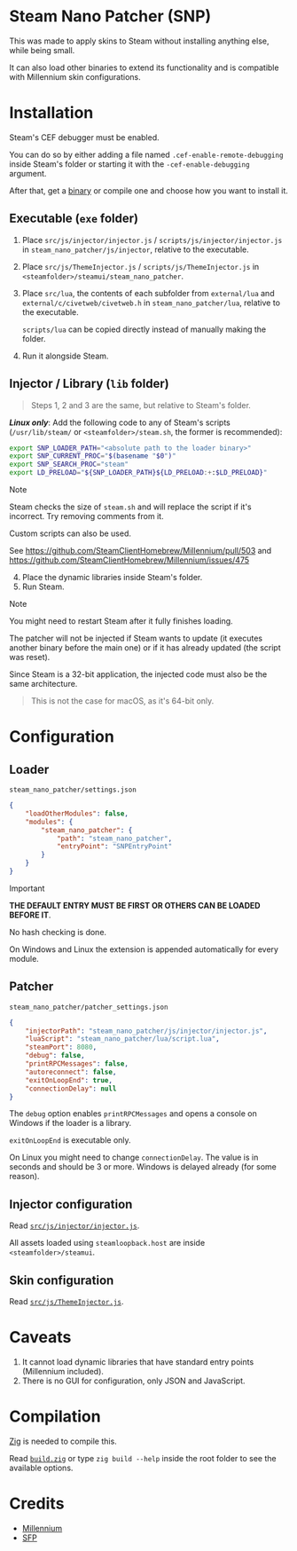 # Steam Nano Patcher (SNP)

This was made to apply skins to Steam without installing anything else, while being small.

It can also load other binaries to extend its functionality and is compatible with Millennium skin configurations.

# Installation

Steam's CEF debugger must be enabled.

You can do so by either adding a file named `.cef-enable-remote-debugging` inside Steam's folder or starting it with the `-cef-enable-debugging` argument.

After that, get a [binary](https://github.com/x07x08/steam-nano-patcher/releases) or compile one and choose how you want to install it.

## Executable (`exe` folder)

1. Place `src/js/injector/injector.js` / `scripts/js/injector/injector.js` in `steam_nano_patcher/js/injector`, relative to the executable.
2. Place `src/js/ThemeInjector.js` / `scripts/js/ThemeInjector.js` in `<steamfolder>/steamui/steam_nano_patcher`.
3. Place `src/lua`, the contents of each subfolder from `external/lua` and `external/c/civetweb/civetweb.h` in `steam_nano_patcher/lua`, relative to the executable.
   
   `scripts/lua` can be copied directly instead of manually making the folder.
4. Run it alongside Steam.

## Injector / Library (`lib` folder)

> Steps 1, 2 and 3 are the same, but relative to Steam's folder.

***Linux only***: Add the following code to any of Steam's scripts (`/usr/lib/steam/` or `<steamfolder>/steam.sh`, the former is recommended):

```sh
export SNP_LOADER_PATH="<absolute path to the loader binary>"
export SNP_CURRENT_PROC="$(basename "$0")"
export SNP_SEARCH_PROC="steam"
export LD_PRELOAD="${SNP_LOADER_PATH}${LD_PRELOAD:+:$LD_PRELOAD}"
```

> [!NOTE]
>
> Steam checks the size of `steam.sh` and will replace the script if it's incorrect. Try removing comments from it.
>
> Custom scripts can also be used.
> 
> See https://github.com/SteamClientHomebrew/Millennium/pull/503 and https://github.com/SteamClientHomebrew/Millennium/issues/475
> 

4. Place the dynamic libraries inside Steam's folder.
5. Run Steam.

> [!NOTE]
>
> You might need to restart Steam after it fully finishes loading.
> 
> The patcher will not be injected if Steam wants to update (it executes another binary before the main one) or if it has already updated (the script was reset).
> 
> Since Steam is a 32-bit application, the injected code must also be the same architecture.
> 
> > This is not the case for macOS, as it's 64-bit only.
> 

# Configuration

## Loader

`steam_nano_patcher/settings.json`

```json
{
	"loadOtherModules": false,
	"modules": {
		"steam_nano_patcher": {
			"path": "steam_nano_patcher",
			"entryPoint": "SNPEntryPoint"
		}
	}
}
```

> [!IMPORTANT]
> **THE DEFAULT ENTRY MUST BE FIRST OR OTHERS CAN BE LOADED BEFORE IT**.
>
> No hash checking is done.
>
> On Windows and Linux the extension is appended automatically for every module.

## Patcher

`steam_nano_patcher/patcher_settings.json`

```json
{
	"injectorPath": "steam_nano_patcher/js/injector/injector.js",
	"luaScript": "steam_nano_patcher/lua/script.lua",
	"steamPort": 8080,
	"debug": false,
	"printRPCMessages": false,
	"autoreconnect": false,
	"exitOnLoopEnd": true,
	"connectionDelay": null
}
```

The `debug` option enables `printRPCMessages` and opens a console on Windows if the loader is a library.

`exitOnLoopEnd` is executable only.

On Linux you might need to change `connectionDelay`. The value is in seconds and should be 3 or more. Windows is delayed already (for some reason).

## Injector configuration

Read [`src/js/injector/injector.js`](https://github.com/x07x08/steam-nano-patcher/blob/main/src/js/injector/injector.js).

All assets loaded using `steamloopback.host` are inside `<steamfolder>/steamui`.

## Skin configuration
Read [`src/js/ThemeInjector.js`](https://github.com/x07x08/steam-nano-patcher/blob/main/src/js/ThemeInjector.js).

# Caveats

1. It cannot load dynamic libraries that have standard entry points (Millennium included).
2. There is no GUI for configuration, only JSON and JavaScript.

# Compilation

[Zig](https://ziglang.org) is needed to compile this.

Read [`build.zig`](https://github.com/x07x08/steam-nano-patcher/blob/main/build.zig) or type `zig build --help` inside the root folder to see the available options.

# Credits

* [Millennium](https://github.com/SteamClientHomebrew/Millennium)
* [SFP](https://github.com/PhantomGamers/SFP)
